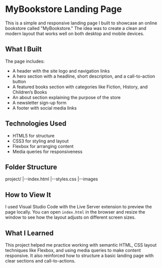# MyBookstore Landing Page
This is a simple and responsive landing page I built to showcase an online bookstore called "MyBookstore." The idea was to create a clean and modern layout that works well on both desktop and mobile devices.

## What I Built
The page includes:
- A header with the site logo and navigation links
- A hero section with a headline, short description, and a call-to-action button
- A featured books section with categories like Fiction, History, and Children’s Books
- An about section explaining the purpose of the store
- A newsletter sign-up form
- A footer with social media links

## Technologies Used
- HTML5 for structure
- CSS3 for styling and layout
- Flexbox for arranging content
- Media queries for responsiveness

## Folder Structure
project/
|--index.html
|--styles.css
|--images


## How to View It
I used Visual Studio Code with the Live Server extension to preview the page locally. You can open `index.html` in the browser and resize the window to see how the layout adjusts on different screen sizes.

## What I Learned
This project helped me practice working with semantic HTML, CSS layout techniques like Flexbox, and using media queries to make content responsive. It also reinforced how to structure a basic landing page with clear sections and call-to-actions.


